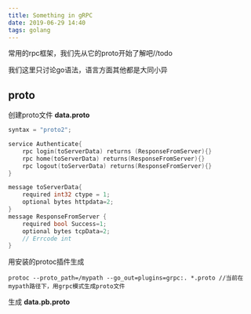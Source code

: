 ```yaml
---
title: Something in gRPC 
date: 2019-06-29 14:40
tags: golang
---
```


常用的rpc框架，我们先从它的proto开始了解吧//todo
<!--more-->
我们这里只讨论go语法，语言方面其他都是大同小异
## proto

创建proto文件 **data.proto**
```go
syntax = "proto2";

service Authenticate{
	rpc login(toServerData) returns (ResponseFromServer){}
	rpc home(toServerData) returns(ResponseFromServer){}
	rpc logout(toServerData) returns(ResponseFromServer){}
}

message toServerData{
    required int32 ctype = 1;
    optional bytes httpdata=2;
}
message ResponseFromServer {
	required bool Success=1;
	optional bytes tcpData=2;
	// Errcode int
}
```

用安装的protoc插件生成
```shell
protoc --proto_path=/mypath --go_out=plugins=grpc:. *.proto //当前在mypath路径下，用grpc模式生成proto文件
```

生成 **data.pb.proto**




